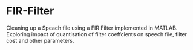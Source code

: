 # FIR-Filter

Cleaning up a Speach file using a FIR Filter implemented in MATLAB. Exploring impact of quantisation of filter coeffcients on speech file, filter cost and other parameters.
